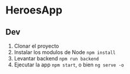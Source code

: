 # HeroesApp

## Dev

1. Clonar el proyecto
2. Instalar los modulos de Node ```npm install```
3. Levantar backend ```npm run backend```
4. Ejecutar la app ```npm start```, o bien ```ng serve -o```
